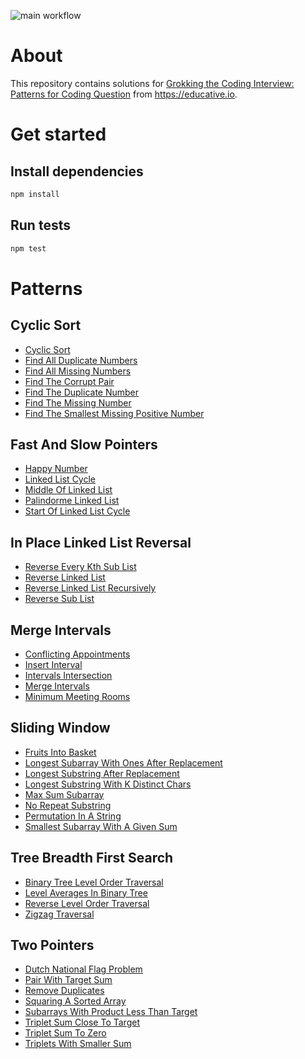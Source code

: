 ![main workflow](https://github.com/teimurjan/educative-grokking-coding-interview/actions/workflows/main.yml/badge.svg)

# About

This repository contains solutions for [Grokking the Coding Interview: Patterns for Coding Question](https://www.educative.io/courses/grokking-the-coding-interview) from https://educative.io.

# Get started

## Install dependencies

```sh
npm install
```

## Run tests

```sh
npm test
```

# Patterns

## Cyclic Sort

* [Cyclic Sort](../src/patterns/cyclic-sort/cyclic-sort/cyclic-sort.js)
* [Find All Duplicate Numbers](../src/patterns/cyclic-sort/find-all-duplicate-numbers/find-all-duplicate-numbers.js)
* [Find All Missing Numbers](../src/patterns/cyclic-sort/find-all-missing-numbers/find-all-missing-numbers.js)
* [Find The Corrupt Pair](../src/patterns/cyclic-sort/find-the-corrupt-pair/find-the-corrupt-pair.js)
* [Find The Duplicate Number](../src/patterns/cyclic-sort/find-the-duplicate-number/find-the-duplicate-number.js)
* [Find The Missing Number](../src/patterns/cyclic-sort/find-the-missing-number/find-the-missing-number.js)
* [Find The Smallest Missing Positive Number](../src/patterns/cyclic-sort/find-the-smallest-missing-positive-number/find-the-smallest-missing-positive-number.js)

## Fast And Slow Pointers

* [Happy Number](../src/patterns/fast-and-slow-pointers/happy-number/happy-number.js)
* [Linked List Cycle](../src/patterns/fast-and-slow-pointers/linked-list-cycle/linked-list-cycle.js)
* [Middle Of Linked List](../src/patterns/fast-and-slow-pointers/middle-of-linked-list/middle-of-linked-list.js)
* [Palindorme Linked List](../src/patterns/fast-and-slow-pointers/palindorme-linked-list/palindorme-linked-list.js)
* [Start Of Linked List Cycle](../src/patterns/fast-and-slow-pointers/start-of-linked-list-cycle/start-of-linked-list-cycle.js)

## In Place Linked List Reversal

* [Reverse Every Kth Sub List](../src/patterns/in-place-linked-list-reversal/reverse-every-kth-sub-list/reverse-every-kth-sub-list.js)
* [Reverse Linked List](../src/patterns/in-place-linked-list-reversal/reverse-linked-list/reverse-linked-list.js)
* [Reverse Linked List Recursively](../src/patterns/in-place-linked-list-reversal/reverse-linked-list-recursively/reverse-linked-list-recursively.js)
* [Reverse Sub List](../src/patterns/in-place-linked-list-reversal/reverse-sub-list/reverse-sub-list.js)

## Merge Intervals

* [Conflicting Appointments](../src/patterns/merge-intervals/conflicting-appointments/conflicting-appointments.js)
* [Insert Interval](../src/patterns/merge-intervals/insert-interval/insert-interval.js)
* [Intervals Intersection](../src/patterns/merge-intervals/intervals-intersection/intervals-intersection.js)
* [Merge Intervals](../src/patterns/merge-intervals/merge-intervals/merge-intervals.js)
* [Minimum Meeting Rooms](../src/patterns/merge-intervals/minimum-meeting-rooms/minimum-meeting-rooms.js)

## Sliding Window

* [Fruits Into Basket](../src/patterns/sliding-window/fruits-into-basket/fruits-into-basket.js)
* [Longest Subarray With Ones After Replacement](../src/patterns/sliding-window/longest-subarray-with-ones-after-replacement/longest-subarray-with-ones-after-replacement.js)
* [Longest Substring After Replacement](../src/patterns/sliding-window/longest-substring-after-replacement/longest-substring-after-replacement.js)
* [Longest Substring With K Distinct Chars](../src/patterns/sliding-window/longest-substring-with-k-distinct-chars/longest-substring-with-k-distinct-chars.js)
* [Max Sum Subarray](../src/patterns/sliding-window/max-sum-subarray/max-sum-subarray.js)
* [No Repeat Substring](../src/patterns/sliding-window/no-repeat-substring/no-repeat-substring.js)
* [Permutation In A String](../src/patterns/sliding-window/permutation-in-a-string/permutation-in-a-string.js)
* [Smallest Subarray With A Given Sum](../src/patterns/sliding-window/smallest-subarray-with-a-given-sum/smallest-subarray-with-a-given-sum.js)

## Tree Breadth First Search

* [Binary Tree Level Order Traversal](../src/patterns/tree-breadth-first-search/binary-tree-level-order-traversal/binary-tree-level-order-traversal.js)
* [Level Averages In Binary Tree](../src/patterns/tree-breadth-first-search/level-averages-in-binary-tree/level-averages-in-binary-tree.js)
* [Reverse Level Order Traversal](../src/patterns/tree-breadth-first-search/reverse-level-order-traversal/reverse-level-order-traversal.js)
* [Zigzag Traversal](../src/patterns/tree-breadth-first-search/zigzag-traversal/zigzag-traversal.js)

## Two Pointers

* [Dutch National Flag Problem](../src/patterns/two-pointers/dutch-national-flag-problem/dutch-national-flag-problem.js)
* [Pair With Target Sum](../src/patterns/two-pointers/pair-with-target-sum/pair-with-target-sum.js)
* [Remove Duplicates](../src/patterns/two-pointers/remove-duplicates/remove-duplicates.js)
* [Squaring A Sorted Array](../src/patterns/two-pointers/squaring-a-sorted-array/squaring-a-sorted-array.js)
* [Subarrays With Product Less Than Target](../src/patterns/two-pointers/subarrays-with-product-less-than-target/subarrays-with-product-less-than-target.js)
* [Triplet Sum Close To Target](../src/patterns/two-pointers/triplet-sum-close-to-target/triplet-sum-close-to-target.js)
* [Triplet Sum To Zero](../src/patterns/two-pointers/triplet-sum-to-zero/triplet-sum-to-zero.js)
* [Triplets With Smaller Sum](../src/patterns/two-pointers/triplets-with-smaller-sum/triplets-with-smaller-sum.js)

  